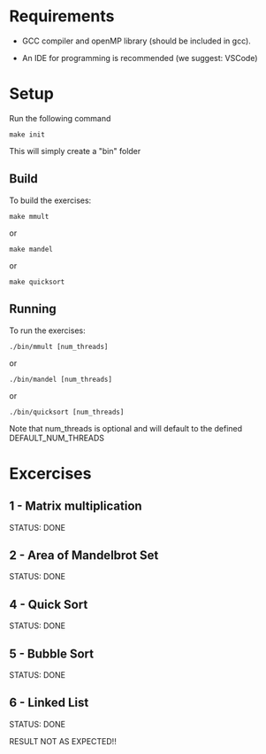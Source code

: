 # Requirements

- GCC compiler and openMP library (should be included in gcc).

- An IDE for programming is recommended (we suggest: VSCode) 

# Setup

Run the following command
```
make init
```
This will simply create a "bin" folder

## Build
To build the exercises:

```
make mmult
```
or
```
make mandel
```
or
```
make quicksort
```

## Running
To run the exercises:

```
./bin/mmult [num_threads]
```
or
```
./bin/mandel [num_threads]
```
or
```
./bin/quicksort [num_threads]
```
Note that num_threads is optional and will default to the defined DEFAULT_NUM_THREADS

# Excercises
## 1 - Matrix multiplication
STATUS: DONE

## 2 - Area of Mandelbrot Set
STATUS: DONE

## 4 - Quick Sort
STATUS: DONE

## 5 - Bubble Sort
STATUS: DONE

## 6 - Linked List
STATUS: DONE

RESULT NOT AS EXPECTED!!
